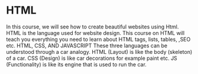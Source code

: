 # HTML
In this course, we will see how to create beautiful websites using Html. HTML is the language used for website design. This course on HTML will teach you everything you need to learn about HTML tags, lists, tables, ,SEO etc.
HTML, CSS, AND JAVASCRIPT
These three languages can be understood through a car analogy.
HTML (Layout) is like the body (skeleton) of a car.
CSS (Design) is like car decorations for example paint etc.
JS (Functionality) is like its engine that is used to run the car.
